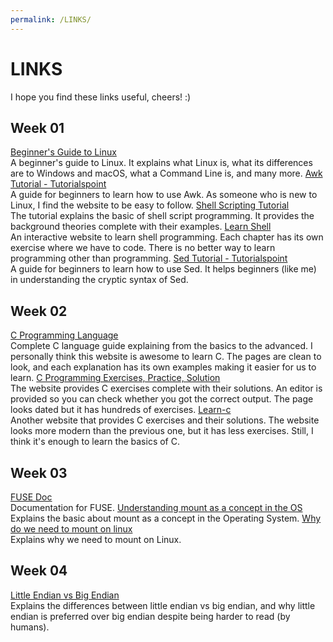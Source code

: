 ```yaml
---
permalink: /LINKS/
---
```

# LINKS
I hope you find these links useful, cheers! :)
## Week 01
[Beginner's Guide to Linux](https://www.lifewire.com/beginners-guide-to-linux-4090233)<br>
A beginner's guide to Linux. It explains what Linux is, what its differences are to Windows and
macOS, what a Command Line is, and many more.
[Awk Tutorial - Tutorialspoint](https://www.tutorialspoint.com/awk/index.htm)<br>
A guide for beginners to learn how to use Awk. As someone who is new to Linux, I find
the website to be easy to follow. 
[Shell Scripting Tutorial](https://www.shellscript.sh)<br>
The tutorial explains the basic of shell script programming. It provides the background theories 
complete with their examples.
[Learn Shell](https://www.learnshell.org)<br>
An interactive website to learn shell programming. Each chapter has its own exercise where we
have to code. There is no better way to learn programming other than programming.
[Sed Tutorial - Tutorialspoint](https://www.tutorialspoint.com/sed/sed_overview.htm)<br>
A guide for beginners to learn how to use Sed. It helps beginners (like me) in understanding
the cryptic syntax of Sed.
## Week 02 
[C Programming Language](https://www.geeksforgeeks.org/c-programming-language/)<br>
Complete C language guide explaining from the basics to the advanced. I personally think this website is
awesome to learn C. The pages are clean to look, and each explanation has its own examples making
it easier for us to learn.
[C Programming Exercises, Practice, Solution](https://www.w3resource.com/c-programming-exercises/)<br>
The website provides C exercises complete with their solutions. An editor is provided so you can check
whether you got the correct output. The page looks dated but it has hundreds of exercises.
[Learn-c](https://www.learn-c.org)<br>
Another website that provides C exercises and their solutions. The website looks more modern than the previous
one, but it has less exercises. Still, I think it's enough to learn the basics of C.
## Week 03 
[FUSE Doc](https://www.kernel.org/doc/html/latest/filesystems/fuse.html#what-is-fuse)<br>
Documentation for FUSE. 
[Understanding mount as a concept in the OS](https://unix.stackexchange.com/questions/3247/understanding-mount-as-a-concept-in-the-os)<br> 
Explains the basic about mount as a concept in the Operating System. 
[Why do we need to mount on linux](https://unix.stackexchange.com/questions/178077/why-do-we-need-to-mount-on-linux)<br>
Explains why we need to mount on Linux.
## Week 04
[Little Endian vs Big Endian](https://www.section.io/engineering-education/what-is-little-endian-and-big-endian/)<br>
Explains the differences between little endian vs big endian, and why little endian is 
preferred over big endian despite being harder to read (by humans).
